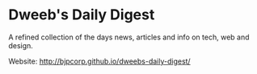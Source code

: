 Dweeb's Daily Digest
===================

A refined collection of the days news, articles and info on tech, web and design.

Website: http://bjpcorp.github.io/dweebs-daily-digest/
